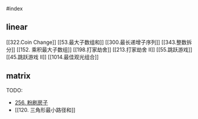 #index

## linear

[[322.Coin Change]]
[[53.最大子数组和]]
[[300.最长递增子序列]]
[[343.整数拆分]]
[[152. 乘积最大子数组]]
[[198.打家劫舍]]
[[213.打家劫舍 II]]
[[55.跳跃游戏]]
[[45.跳跃游戏 II]]
[[1014.最佳观光组合]]

## matrix

TODO:

- [256. 粉刷房子](https://leetcode-cn.com/problems/paint-house/)
- [[120. 三角形最小路径和]]